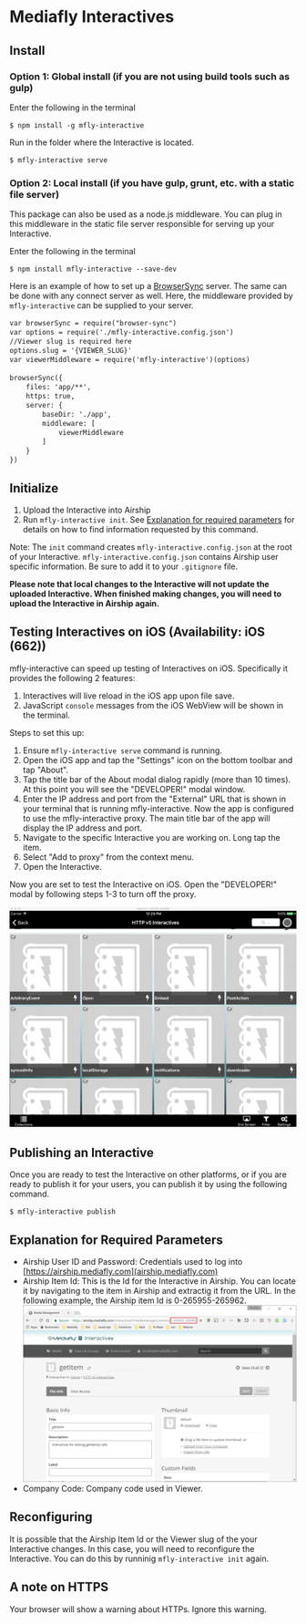 # Mediafly Interactives

## Install

### Option 1: Global install (if you are not using build tools such as gulp)

Enter the following in the terminal

```
$ npm install -g mfly-interactive
```

Run in the folder where the Interactive is located.

```
$ mfly-interactive serve
```

### Option 2: Local install (if you have gulp, grunt, etc. with a static file server)

This package can also be used as a node.js middleware. You can plug in this middleware in the static file server responsible for serving up your Interactive.


Enter the following in the terminal

```
$ npm install mfly-interactive --save-dev
```

Here is an example of how to set up a [BrowserSync](http://www.browsersync.io/) server. The same can be done with any connect server as well. Here, the middleware provided by `mfly-interactive` can be supplied to your server.


```
var browserSync = require("browser-sync")
var options = require('./mfly-interactive.config.json')
//Viewer slug is required here
options.slug = '{VIEWER_SLUG}'
var viewerMiddleware = require('mfly-interactive')(options)
	
browserSync({
	files: 'app/**',
	https: true,
	server: {
		baseDir: './app',
		middleware: [
			viewerMiddleware
		]
	}
})
```

## Initialize

1. Upload the Interactive into Airship
2. Run `mfly-interactive init`. See [Explanation for required parameters](#explanation-for-required-parameters) for details on how to find information requested by this command.

Note: The `init` command creates `mfly-interactive.config.json` at the root of your Interactive. `mfly-interactive.config.json` contains Airship user specific information. Be sure to add it to your `.gitignore` file.

**Please note that local changes to the Interactive will not update the uploaded Interactive. When finished making changes, you will need to upload the Interactive in Airship again.**

## Testing Interactives on iOS (Availability: iOS (662))

mfly-interactive can speed up testing of Interactives on iOS. Specifically it provides the following 2 features:

1. Interactives will live reload in the iOS app upon file save.
2. JavaScript `console` messages from the iOS WebView will be shown in the terminal.

Steps to set this up:

1. Ensure `mfly-interactive serve` command is running.
2. Open the iOS app and tap the "Settings" icon on the bottom toolbar and tap "About".
3. Tap the title bar of the About modal dialog rapidly (more than 10 times). At this point you will see the "DEVELOPER!" modal window.
4. Enter the IP address and port from the "External" URL that is shown in your terminal that is running mfly-interactive. Now the app is configured to use the mfly-interactive proxy. The main title bar of the app will display the IP address and port.
5. Navigate to the specific Interactive you are working on. Long tap the item.
6. Select "Add to proxy" from the context menu.
7. Open the Interactive.

Now you are set to test the Interactive on iOS. Open the "DEVELOPER!" modal by following steps 1-3 to turn off the proxy.

![](ios-setup.gif)

## Publishing an Interactive

Once you are ready to test the Interactive on other platforms, or if you are ready to publish it for your users, you can publish it by using the following command.

```
$ mfly-interactive publish
```

## Explanation for Required Parameters

- Airship User ID and Password: Credentials used to log into [https://airship.mediafly.com](airship.mediafly.com)
- Airship Item Id: This is the Id for the Interactive in Airship. You can locate it by navigating to the item in Airship and extractig it from the URL. In the following example, the Airship item Id is 0-265955-265962. ![](airship-item-id.JPG)
- Company Code: Company code used in Viewer.

## Reconfiguring

It is possible that the Airship Item Id or the Viewer slug of the your Interactive changes. In this case, you will need to reconfigure the Interactive. You can do this by runninig `mfly-interactive init` again.

## A note on HTTPS
Your browser will show a warning about HTTPs. Ignore this warning.

